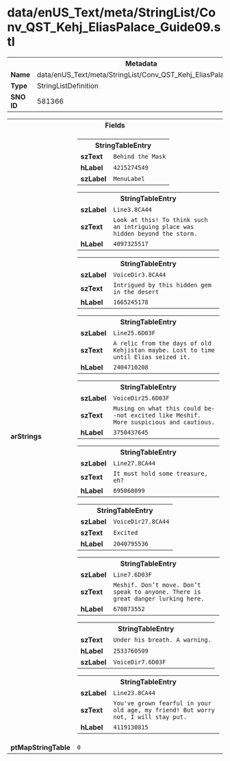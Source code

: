 <h1>data/enUS_Text/meta/StringList/Conv_QST_Kehj_EliasPalace_Guide09.stl</h1><table><tr><th colspan="100%">Metadata</th></tr><tr><td><b>Name</b></td><td>data/enUS_Text/meta/StringList/Conv_QST_Kehj_EliasPalace_Guide09.stl</td></tr><tr><td><b>Type</b></td><td>StringListDefinition</td></tr><tr><td><b>SNO ID</b></td><td>581366</td></tr></table>

<table><tr><th colspan="100%">Fields</th></tr><tr><td><b>arStrings</b></td><td><table><tr><th colspan="100%">StringTableEntry</th></tr><tr><td><b>szText</b></td><td><code>Behind the Mask</code></td></tr><tr><td><b>hLabel</b></td><td><code>4215274549</code></td></tr><tr><td><b>szLabel</b></td><td><code>MenuLabel</code></td></tr></table>


<table><tr><th colspan="100%">StringTableEntry</th></tr><tr><td><b>szLabel</b></td><td><code>Line3.8CA44</code></td></tr><tr><td><b>szText</b></td><td><code>Look at this! To think such an intriguing place was hidden beyond the storm.</code></td></tr><tr><td><b>hLabel</b></td><td><code>4097325517</code></td></tr></table>


<table><tr><th colspan="100%">StringTableEntry</th></tr><tr><td><b>szLabel</b></td><td><code>VoiceDir3.8CA44</code></td></tr><tr><td><b>szText</b></td><td><code>Intrigued by this hidden gem in the desert</code></td></tr><tr><td><b>hLabel</b></td><td><code>1665245178</code></td></tr></table>


<table><tr><th colspan="100%">StringTableEntry</th></tr><tr><td><b>szLabel</b></td><td><code>Line25.6D03F</code></td></tr><tr><td><b>szText</b></td><td><code>A relic from the days of old Kehjistan maybe. Lost to time until Elias seized it.</code></td></tr><tr><td><b>hLabel</b></td><td><code>2404710208</code></td></tr></table>


<table><tr><th colspan="100%">StringTableEntry</th></tr><tr><td><b>szLabel</b></td><td><code>VoiceDir25.6D03F</code></td></tr><tr><td><b>szText</b></td><td><code>Musing on what this could be--not excited like Meshif. More suspicious and cautious.</code></td></tr><tr><td><b>hLabel</b></td><td><code>3750437645</code></td></tr></table>


<table><tr><th colspan="100%">StringTableEntry</th></tr><tr><td><b>szLabel</b></td><td><code>Line27.8CA44</code></td></tr><tr><td><b>szText</b></td><td><code>It must hold some treasure, eh?</code></td></tr><tr><td><b>hLabel</b></td><td><code>695068099</code></td></tr></table>


<table><tr><th colspan="100%">StringTableEntry</th></tr><tr><td><b>szLabel</b></td><td><code>VoiceDir27.8CA44</code></td></tr><tr><td><b>szText</b></td><td><code>Excited</code></td></tr><tr><td><b>hLabel</b></td><td><code>2040795536</code></td></tr></table>


<table><tr><th colspan="100%">StringTableEntry</th></tr><tr><td><b>szLabel</b></td><td><code>Line7.6D03F</code></td></tr><tr><td><b>szText</b></td><td><code>Meshif. Don’t move. Don’t speak to anyone. There is great danger lurking here.</code></td></tr><tr><td><b>hLabel</b></td><td><code>670873552</code></td></tr></table>


<table><tr><th colspan="100%">StringTableEntry</th></tr><tr><td><b>szText</b></td><td><code>Under his breath. A warning.</code></td></tr><tr><td><b>hLabel</b></td><td><code>2533760509</code></td></tr><tr><td><b>szLabel</b></td><td><code>VoiceDir7.6D03F</code></td></tr></table>


<table><tr><th colspan="100%">StringTableEntry</th></tr><tr><td><b>szLabel</b></td><td><code>Line23.8CA44</code></td></tr><tr><td><b>szText</b></td><td><code>You've grown fearful in your old age, my friend! But worry not, I will stay put.</code></td></tr><tr><td><b>hLabel</b></td><td><code>4119130815</code></td></tr></table>


</td></tr><tr><td><b>ptMapStringTable</b></td><td><code>0</code></td></tr></table>

